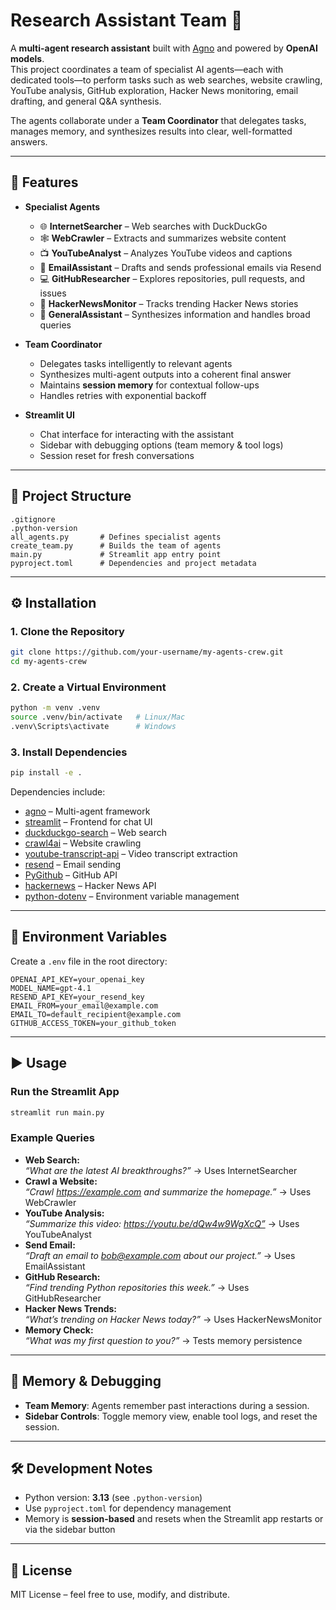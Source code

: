 # Research Assistant Team 🤖

A **multi-agent research assistant** built with [Agno](https://pypi.org/project/agno/) and powered by **OpenAI models**.  
This project coordinates a team of specialist AI agents—each with dedicated tools—to perform tasks such as web searches, website crawling, YouTube analysis, GitHub exploration, Hacker News monitoring, email drafting, and general Q&A synthesis.  

The agents collaborate under a **Team Coordinator** that delegates tasks, manages memory, and synthesizes results into clear, well-formatted answers.

--- 

## 🚀 Features

- **Specialist Agents**
  - 🌐 **InternetSearcher** – Web searches with DuckDuckGo  
  - 🕸 **WebCrawler** – Extracts and summarizes website content  
  - 📺 **YouTubeAnalyst** – Analyzes YouTube videos and captions  
  - 📧 **EmailAssistant** – Drafts and sends professional emails via Resend  
  - 💻 **GitHubResearcher** – Explores repositories, pull requests, and issues  
  - 📰 **HackerNewsMonitor** – Tracks trending Hacker News stories  
  - 🤝 **GeneralAssistant** – Synthesizes information and handles broad queries  

- **Team Coordinator**
  - Delegates tasks intelligently to relevant agents  
  - Synthesizes multi-agent outputs into a coherent final answer  
  - Maintains **session memory** for contextual follow-ups  
  - Handles retries with exponential backoff  

- **Streamlit UI**
  - Chat interface for interacting with the assistant  
  - Sidebar with debugging options (team memory & tool logs)  
  - Session reset for fresh conversations  

---

## 📂 Project Structure

```
.gitignore
.python-version
all_agents.py       # Defines specialist agents
create_team.py      # Builds the team of agents
main.py             # Streamlit app entry point
pyproject.toml      # Dependencies and project metadata
```

---

## ⚙️ Installation

### 1. Clone the Repository
```bash
git clone https://github.com/your-username/my-agents-crew.git
cd my-agents-crew
```

### 2. Create a Virtual Environment
```bash
python -m venv .venv
source .venv/bin/activate   # Linux/Mac
.venv\Scripts\activate      # Windows
```

### 3. Install Dependencies
```bash
pip install -e .
```

Dependencies include:
- [agno](https://pypi.org/project/agno/) – Multi-agent framework  
- [streamlit](https://streamlit.io) – Frontend for chat UI  
- [duckduckgo-search](https://pypi.org/project/duckduckgo-search/) – Web search  
- [crawl4ai](https://pypi.org/project/crawl4ai/) – Website crawling  
- [youtube-transcript-api](https://pypi.org/project/youtube-transcript-api/) – Video transcript extraction  
- [resend](https://resend.com/) – Email sending  
- [PyGithub](https://pygithub.readthedocs.io/en/latest/) – GitHub API  
- [hackernews](https://pypi.org/project/hackernews/) – Hacker News API  
- [python-dotenv](https://pypi.org/project/python-dotenv/) – Environment variable management  

---

## 🔑 Environment Variables

Create a `.env` file in the root directory:

```env
OPENAI_API_KEY=your_openai_key
MODEL_NAME=gpt-4.1
RESEND_API_KEY=your_resend_key
EMAIL_FROM=your_email@example.com
EMAIL_TO=default_recipient@example.com
GITHUB_ACCESS_TOKEN=your_github_token
```

---

## ▶️ Usage

### Run the Streamlit App
```bash
streamlit run main.py
```

### Example Queries
- **Web Search:**  
  _“What are the latest AI breakthroughs?”_ → Uses InternetSearcher  
- **Crawl a Website:**  
  _“Crawl https://example.com and summarize the homepage.”_ → Uses WebCrawler  
- **YouTube Analysis:**  
  _“Summarize this video: https://youtu.be/dQw4w9WgXcQ”_ → Uses YouTubeAnalyst  
- **Send Email:**  
  _“Draft an email to bob@example.com about our project.”_ → Uses EmailAssistant  
- **GitHub Research:**  
  _“Find trending Python repositories this week.”_ → Uses GitHubResearcher  
- **Hacker News Trends:**  
  _“What’s trending on Hacker News today?”_ → Uses HackerNewsMonitor  
- **Memory Check:**  
  _“What was my first question to you?”_ → Tests memory persistence  

---

## 🧠 Memory & Debugging

- **Team Memory**: Agents remember past interactions during a session.  
- **Sidebar Controls**: Toggle memory view, enable tool logs, and reset the session.  

---

## 🛠 Development Notes

- Python version: **3.13** (see `.python-version`)  
- Use `pyproject.toml` for dependency management  
- Memory is **session-based** and resets when the Streamlit app restarts or via the sidebar button  

---

## 📜 License
MIT License – feel free to use, modify, and distribute.  
